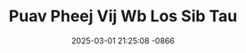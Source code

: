 ---
layout: movie-video-data
date: 2025-03-01 21:25:08 -0866
categories: movie

# Site Attributes
title: "Puav Pheej Vij Wb Los Sib Tau"
permalink: "/movie/Puav_Pheej_Vij_Wb_Los_Sib_Tau"

# Movie Attributes
synopsis: "Puav pheej vij wb lis sib tau yog ib daim yeeb yam hais txog ob tug hluas (txoov thiab kaim) tau sib pab thaum mus kawm ntawv los txog tom kev. Lub sij hawm txoov pab kaim ntawv, tau ua rau txoov txoj saw tu lawm. Kaim thiaj li tau coj mus rau nws txiv kho. txij hnub ntawv los nkawv yeej tsis tau sib ntsib los txog thaum txoov tus tub (yaj koob) tau nqa txoj saw rov los txog tsev. vim nws tau pab kaim tus tub meej meej thuaj tau muab txoj saw ntawv rau yaj koob. tsis tas li ntawv yaj koob kuj tau nyiam raug kaim tus ntxhais (nkauj ntsim) lub sij hawm nws mus txog nram lawv lub zos. nkawv txoj kev hlub kuj tau muaj me ntsis teeb meem hais txog ntawm nkauj ntsim tus qub hluas nraug thiab nkauj ntsim niam. nws tsis kam nkauj ntsim mus tham cov neeg txom nyem. thaum leej niam paub tias yaj koob yog ib tug tswv zos tus tub, nws niam thiaj li cia nkawv sib yuav lawm. "
producer: "Solar Entertainment"
director: ""
writer: ""
video_link: ""
genre: "Romance"
year: ""
release_type: "VHS"
storage: "Center for Hmong Studies"
thumbnail: "/assets/images/movie_thumbnails/Puav Pheej Vij Wb Los Sib Tau.jpeg"
publishing_company: "Solar Entertainment"

# Sequels + Parts
base_movie: ""
total_parts: 
sequel: ""

# Movie Cast
cast:
- name: "Nwv Vaj"
- name: "Paj Vuam Xyooj"
---